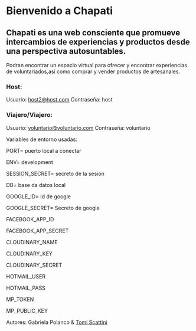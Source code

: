 # Bienvenido a Chapati

## Chapati es una web consciente que  promueve intercambios  de experiencias y productos desde una perspectiva autosuntables.
Podran encontrar un espacio virtual para ofrecer y encontrar experiencias de voluntariados,así como comprar y vender productos de artesanales.


### Host: 

Usuario: host2@host.com
Contraseña: host

### Viajero/Viajero:

Usuario: voluntario@voluntario.com
Contraseña: voluntario

Variables de entorno usadas:

PORT= puerto local a conectar

ENV= development

SESSION_SECRET= secreto de la sesion

DB= base da datos local

GOOGLE_ID= Id de google

GOOGLE_SECRET= Secreto de google

FACEBOOK_APP_ID

FACEBOOK_APP_SECRET

CLOUDINARY_NAME

CLOUDINARY_KEY

CLOUDINARY_SECRET

HOTMAIL_USER

HOTMAIL_PASS

MP_TOKEN

MP_PUBLIC_KEY



Autores:
Gabriela Polanco & 
[Tomi Scattini](https://github.com/Tomasscattin)
